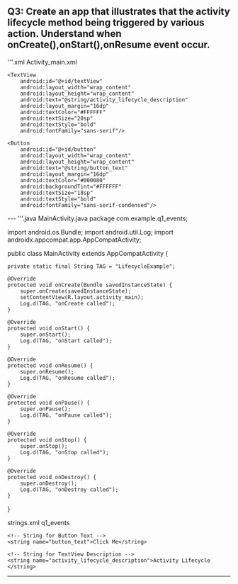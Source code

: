 ## Q3: Create an app that illustrates that the activity lifecycle method being triggered by various action. Understand when onCreate(),onStart(),onResume event occur.
'''.xml
Activity_main.xml
<?xml version="1.0" encoding="utf-8"?>
<LinearLayout xmlns:android="http://schemas.android.com/apk/res/android"
    android:layout_width="match_parent"
    android:layout_height="match_parent"
    android:orientation="vertical"
    android:gravity="center"
    android:background="#000080">

    <TextView
        android:id="@+id/textView"
        android:layout_width="wrap_content"
        android:layout_height="wrap_content"
        android:text="@string/activity_lifecycle_description"
        android:layout_margin="16dp"
        android:textColor="#FFFFFF"
        android:textSize="20sp"
        android:textStyle="bold"
        android:fontFamily="sans-serif"/>

    <Button
        android:id="@+id/button"
        android:layout_width="wrap_content"
        android:layout_height="wrap_content"
        android:text="@string/button_text"
        android:layout_margin="16dp"
        android:textColor="#000080"
        android:backgroundTint="#FFFFFF"
        android:textSize="18sp"
        android:textStyle="bold"
        android:fontFamily="sans-serif-condensed"/>

</LinearLayout>
---
'''.java
MainActivity.java
package com.example.q1_events;

import android.os.Bundle;
import android.util.Log;
import androidx.appcompat.app.AppCompatActivity;

public class MainActivity extends AppCompatActivity {

    private static final String TAG = "LifecycleExample";

    @Override
    protected void onCreate(Bundle savedInstanceState) {
        super.onCreate(savedInstanceState);
        setContentView(R.layout.activity_main);
        Log.d(TAG, "onCreate called");
    }

    @Override
    protected void onStart() {
        super.onStart();
        Log.d(TAG, "onStart called");
    }

    @Override
    protected void onResume() {
        super.onResume();
        Log.d(TAG, "onResume called");
    }

    @Override
    protected void onPause() {
        super.onPause();
        Log.d(TAG, "onPause called");
    }

    @Override
    protected void onStop() {
        super.onStop();
        Log.d(TAG, "onStop called");
    }

    @Override
    protected void onDestroy() {
        super.onDestroy();
        Log.d(TAG, "onDestroy called");
    }
}

strings.xml
<resources>
    <!-- String for TextView -->
    <string name="app_name">q1_events</string>

    <!-- String for Button Text -->
    <string name="button_text">Click Me</string>

    <!-- String for TextView Description -->
    <string name="activity_lifecycle_description">Activity Lifecycle </string>
</resources>


---
